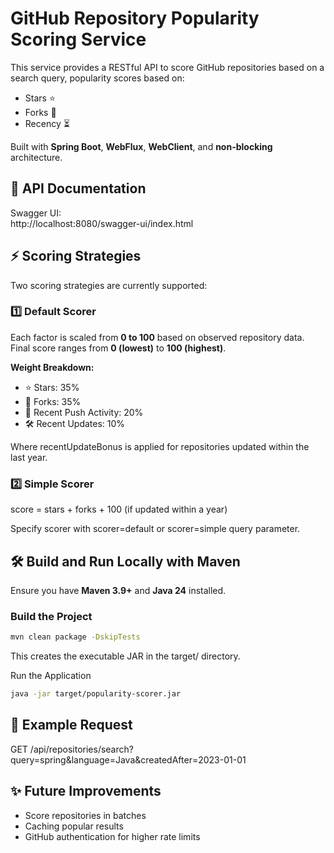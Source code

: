
# GitHub Repository Popularity Scoring Service

This service provides a RESTful API to score GitHub repositories based on a search query, popularity scores based on:

- Stars ⭐
- Forks 🍴
- Recency ⏳

Built with **Spring Boot**, **WebFlux**, **WebClient**, and **non-blocking** architecture.


## 📖 API Documentation

Swagger UI:  
http://localhost:8080/swagger-ui/index.html

## ⚡ Scoring Strategies

Two scoring strategies are currently supported:

### 1️⃣ Default Scorer

Each factor is scaled from **0 to 100** based on observed repository data.
Final score ranges from **0 (lowest)** to **100 (highest)**.

**Weight Breakdown:**

- ⭐ Stars: 35%
- 🍴 Forks: 35%
- 🔄 Recent Push Activity: 20%
- 🛠️ Recent Updates: 10%


Where recentUpdateBonus is applied for repositories updated within the last year.

### 2️⃣ Simple Scorer

score = stars + forks + 100 (if updated within a year)

Specify scorer with scorer=default or scorer=simple query parameter.

## 🛠️ Build and Run Locally with Maven

Ensure you have **Maven 3.9+** and **Java 24** installed.

### Build the Project

```bash
mvn clean package -DskipTests
````
This creates the executable JAR in the target/ directory.

Run the Application

```bash
java -jar target/popularity-scorer.jar
````

## 🧩 Example Request

GET /api/repositories/search?query=spring&language=Java&createdAfter=2023-01-01


## ✨ Future Improvements

- Score repositories in batches
- Caching popular results
- GitHub authentication for higher rate limits

